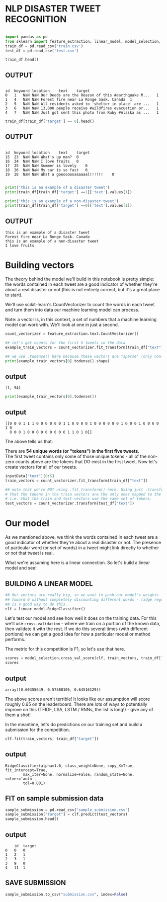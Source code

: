 # NLP DISASTER TWEET RECOGNITION 


```python

import pandas as pd
from sklearn import feature_extraction, linear_model, model_selection, preprocessing, metrics
train_df = pd.read_csv('train.csv')
test_df = pd.read_csv('test.csv')

train_df.head()
```


## OUTPUT 


```

id	keyword	location	text	target
0	1	NaN	NaN	Our Deeds are the Reason of this #earthquake M...	1
1	4	NaN	NaN	Forest fire near La Ronge Sask. Canada	1
2	5	NaN	NaN	All residents asked to 'shelter in place' are ...	1
3	6	NaN	NaN	13,000 people receive #wildfires evacuation or...	1
4	7	NaN	NaN	Just got sent this photo from Ruby #Alaska as ...	1

```



```python
train_df[train_df['target'] == 0].head()
```

## OUTPUT 

```

id	keyword	location	text	target
15	23	NaN	NaN	What's up man?	0
16	24	NaN	NaN	I love fruits	0
17	25	NaN	NaN	Summer is lovely	0
18	26	NaN	NaN	My car is so fast	0
19	28	NaN	NaN	What a goooooooaaaaaal!!!!!!	0
```

```python

print('this is an example of a disaster tweet')
print(train_df[train_df['target'] ==1]['text'].values[1])

print('this is an example of a non-disaster tweet')
print(train_df[train_df['target'] ==0]['text'].values[1])

```

## OUTPUT 

```
this is an example of a disaster tweet
Forest fire near La Ronge Sask. Canada
this is an example of a non-disaster tweet
I love fruits

```

# Building vectors

The theory behind the model we'll build in this notebook is pretty simple: the words contained in each tweet are a good indicator of whether they're about a real disaster or not (this is not entirely correct, but it's a great place to start).

We'll use scikit-learn's CountVectorizer to count the words in each tweet and turn them into data our machine learning model can process.

Note: a vector is, in this context, a set of numbers that a machine learning model can work with. We'll look at one in just a second.


```python
count_vectorizer = feature_extraction.text.CountVectorizer()

## let's get counts for the first 5 tweets in the data
example_train_vectors = count_vectorizer.fit_transform(train_df["text"][0:5])

## we use .todense() here because these vectors are "sparse" (only non-zero elements are kept to save space)
print(example_train_vectors[0].todense().shape)
```

## output 

```
(1, 54)
```

```python
print(example_train_vectors[0].todense())
```

## output 

```
[[0 0 0 1 1 1 0 0 0 0 0 0 1 1 0 0 0 0 1 0 0 0 0 0 0 1 0 0 0 1 0 0 0 0 1 0
  0 0 0 1 0 0 0 0 0 0 0 0 0 1 1 0 1 0]]
```

The above tells us that:

There are **54 unique words (or "tokens") in the first five tweets.**  
The first tweet contains only some of those unique tokens - all of the non-zero counts above are the tokens that DO exist in the first tweet.
Now let's create vectors for all of our tweets.

```python
inputData["text"][0:5]
train_vectors = count_vectorizer.fit_transform(train_df["text"])

## note that we're NOT using .fit_transform() here. Using just .transform() makes sure
# that the tokens in the train vectors are the only ones mapped to the test vectors - 
# i.e. that the train and test vectors use the same set of tokens.
test_vectors = count_vectorizer.transform(test_df["text"])
```


# Our model
As we mentioned above, we think the words contained in each tweet are a good indicator of whether they're about a real disaster or not. The presence of particular word (or set of words) in a tweet might link directly to whether or not that tweet is real.  

What we're assuming here is a linear connection. So let's build a linear model and see!

## BUILDING A LINEAR MODEL 

```python
## Our vectors are really big, so we want to push our model's weights
## toward 0 without completely discounting different words - ridge regression 
## is a good way to do this.
clf = linear_model.RidgeClassifier()
```


Let's test our model and see how well it does on the training data. For this we'll use `cross-validation` - where we train on a portion of the known data, then validate it with the rest. If we do this several times (with different portions) we can get a good idea for how a particular model or method performs.  

The metric for this competition is F1, so let's use that here.


```python
scores = model_selection.cross_val_score(clf, train_vectors, train_df["target"], cv=3, scoring="f1")
scores
```

## output 

```
array([0.60355649, 0.57580105, 0.64516129])
```


The above scores aren't terrible! It looks like our assumption will score roughly 0.65 on the leaderboard. There are lots of ways to potentially improve on this (TFIDF, LSA, LSTM / RNNs, the list is long!) - give any of them a shot!  

In the meantime, let's do predictions on our training set and build a submission for the competition.

```python
clf.fit(train_vectors, train_df["target"])
```

## output 

```
RidgeClassifier(alpha=1.0, class_weight=None, copy_X=True, fit_intercept=True,
        max_iter=None, normalize=False, random_state=None, solver='auto',
        tol=0.001)
```

## FIT on sample submission data

```python
sample_submission = pd.read_csv("sample_submission.csv")
sample_submission["target"] = clf.predict(test_vectors)
sample_submission.head()
```

## output 
```
	id	target
0	0	0
1	2	1
2	3	1
3	9	0
4	11	1
```

## SAVE SUBMISSION

```python
sample_submission.to_csv("submission.csv", index=False)
```





